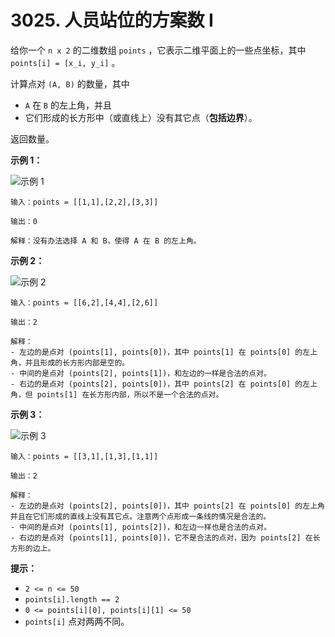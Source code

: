 # 3025. 人员站位的方案数 I

给你一个 `n x 2` 的二维数组 `points` ，它表示二维平面上的一些点坐标，其中 `points[i] = [x_i, y_i]` 。

计算点对 `(A, B)` 的数量，其中

- `A` 在 `B` 的左上角，并且
- 它们形成的长方形中（或直线上）没有其它点（**包括边界**）。

返回数量。

**示例 1：**

![示例 1](https://assets.leetcode.com/uploads/2024/01/04/example1alicebob.png)

```()
输入：points = [[1,1],[2,2],[3,3]]

输出：0

解释：没有办法选择 A 和 B，使得 A 在 B 的左上角。
```

**示例 2：**

![示例 2](https://assets.leetcode.com/uploads/2024/06/25/t2.jpg)

```()
输入：points = [[6,2],[4,4],[2,6]]

输出：2

解释：
- 左边的是点对 (points[1], points[0])，其中 points[1] 在 points[0] 的左上角，并且形成的长方形内部是空的。
- 中间的是点对 (points[2], points[1])，和左边的一样是合法的点对。
- 右边的是点对 (points[2], points[0])，其中 points[2] 在 points[0] 的左上角，但 points[1] 在长方形内部，所以不是一个合法的点对。
```

**示例 3：**

![示例 3](https://assets.leetcode.com/uploads/2024/06/25/t3.jpg)

```()
输入：points = [[3,1],[1,3],[1,1]]

输出：2

解释：
- 左边的是点对 (points[2], points[0])，其中 points[2] 在 points[0] 的左上角并且在它们形成的直线上没有其它点。注意两个点形成一条线的情况是合法的。
- 中间的是点对 (points[1], points[2])，和左边一样也是合法的点对。
- 右边的是点对 (points[1], points[0])，它不是合法的点对，因为 points[2] 在长方形的边上。
```

**提示：**

- `2 <= n <= 50`
- `points[i].length == 2`
- `0 <= points[i][0], points[i][1] <= 50`
- `points[i]` 点对两两不同。

